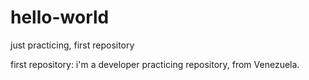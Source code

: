 # hello-world
just practicing, first repository

first repository: i'm a developer practicing repository, from Venezuela. 
